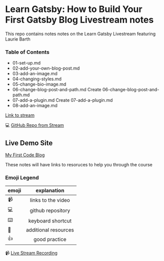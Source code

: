 # Learn Gatsby: How to Build Your First Gatsby Blog Livestream notes

This repo contains notes notes on the Learn Gatsby Livestream featuring Laurie Barth

### Table of Contents

* 01-set-up.md
* 02-add-your-own-blog-post.md
* 03-add-an-image.md	
* 04-changing-styles.md	
* 05-change-bio-image.md	
* 06-change-blog-post-and-path.md	Create 06-change-blog-post-and-path.md	
* 07-add-a-plugin.md	Create 07-add-a-plugin.md
* 08-add-an-image.md


[Link to stream](https://www.youtube.com/watch?v=xJVHWhO9bJY)

 💻  [GitHub Repo from Stream](https://github.com/gatsby-inc/webinar-my-first-code-blog)




## Live Demo Site

[My First Code Blog](https://my-first-code-blog.netlify.app/)


These notes will have links to resoruces to help you through the course

### Emoji Legend

| emoji| explanation              |
| -----|:------------------------:|
| 📹   | links to the video|
| 💻   | github repository        |
| ⌨️    | keyboard shortcut        |
| 🤔   | additional resources     |
| 👍   | good practice            |



 📹  [Live Stream Recording](https://www.youtube.com/watch?v=xJVHWhO9bJY)
